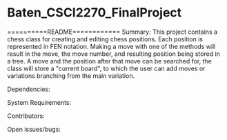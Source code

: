 # Baten_CSCI2270_FinalProject

==========README============
Summary:
This project contains a chess
class for creating and editing
chess positions. Each position
is represented in FEN notation.
Making a move with one of the
methods will result in the
move, the move number, and 
resulting position being stored 
in a tree. A move and the position 
after that move can be searched 
for, the class will store a 
"current board", to which the user
can add moves or variations
branching from the main variation.

Dependencies:

System Requirements:

Contributors:

Open issues/bugs:
